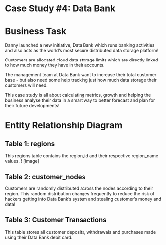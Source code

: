 # Case Study #4: Data Bank

# Business Task
Danny launched a new initiative, Data Bank which runs banking activities and also acts as the world’s most secure distributed data storage platform!

Customers are allocated cloud data storage limits which are directly linked to how much money they have in their accounts.

The management team at Data Bank want to increase their total customer base - but also need some help tracking just how much data storage their customers will need.

This case study is all about calculating metrics, growth and helping the business analyse their data in a smart way to better forecast and plan for their future developments!

 # Entity Relationship Diagram
## Table 1: regions
This regions table contains the region_id and their respective region_name values.
! [image]
## Table 2: customer_nodes
Customers are randomly distributed across the nodes according to their region. This random distribution changes frequently to reduce the risk of hackers getting into Data Bank’s system and stealing customer’s money and data!

## Table 3: Customer Transactions
This table stores all customer deposits, withdrawals and purchases made using their Data Bank debit card.


